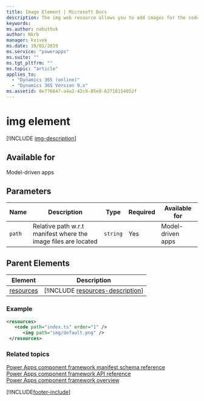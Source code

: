 ```yaml
---
title: Image Element | Microsoft Docs
description: The img web resource allows you to add images for the code components.
keywords:
ms.author: nabuthuk
author: Nkrb
manager: kvivek
ms.date: 10/01/2019
ms.service: "powerapps"
ms.suite: ""
ms.tgt_pltfrm: ""
ms.topic: "article"
applies_to: 
  - "Dynamics 365 (online)"
  - "Dynamics 365 Version 9.x"
ms.assetid: 0e776647-a4a2-42c9-85e8-62718154052f
---
```


# img element

[!INCLUDE [img-description](includes/img-description.md)]

## Available for

Model-driven apps

## Parameters

|Name|Description|Type|Required|Available for|
|--|--|--|--|-------|
|`path`|Relative path w.r.t manifest where the image files are located|`string`|Yes|Model-driven apps|

## Parent Elements

|Element|Description|
|--|--|
|[resources](resources.md)|[!INCLUDE [resources-description](includes/resources-description.md)]|


### Example

```XML
<resources>
   <code path="index.ts" order="1" />
	  <img path="img/default.png" />
 </resources>
```

### Related topics

[Power Apps component framework manifest schema reference](index.md)<br/>
[Power Apps component framework API reference](../reference/index.md)<br/>
[Power Apps component framework overview](../overview.md)

[!INCLUDE[footer-include](../../../includes/footer-banner.md)]